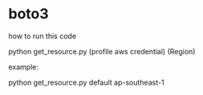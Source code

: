 # boto3
how to run this code

python get_resource.py (profile aws credential) (Region)

example:

python get_resource.py default ap-southeast-1
